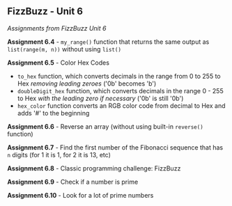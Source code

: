 ## FizzBuzz - Unit 6
*Assignments from FizzBuzz Unit 6*

**Assignment 6.4** - `my_range()` function that returns the same output as `list(range(m, n))` without using `list()`

**Assignment 6.5** - Color Hex Codes
 - `to_hex` function, which converts decimals in the range from 0 to 255 to Hex *removing leading zeroes* ('0b' becomes 'b')
 - `doubleDigit_hex` function, which converts decimals in the range 0 - 255 to Hex *with the leading zero if necessary* ('0b' is still '0b')
 - `hex_color` function converts an RGB color code from decimal to Hex and adds '#' to the beginning

**Assignment 6.6** - Reverse an array (without using built-in `reverse()` function)

**Assignment 6.7** - Find the first number of the Fibonacci sequence that has `n` digits (for 1 it is 1, for 2 it is 13, etc)

**Assignment 6.8** - Classic programming challenge: FizzBuzz

**Assignment 6.9** - Check if a number is prime

**Assignment 6.10** - Look for a lot of prime numbers
